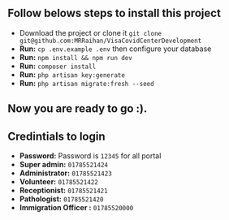 ## Follow belows steps to install this project
* Download the project or clone it ```git clone git@github.com:MRRaihan/VisaCovidCenterDevelopment```
* __Run:__ ```cp .env.example .env``` then configure your database
* __Run:__ ```npm install && npm run dev```
* __Run:__ ```composer install```
* __Run:__ ```php artisan key:generate```
* __Run:__ ```php artisan migrate:fresh --seed```

## Now you are ready to go  :).

## Credintials to login
* __Password:__ Password is ```12345``` for all portal
* __Super admin:__ ```01785521424```
* __Administrator:__ ```01785521423```
* __Volunteer:__ ```01785521422```
* __Receptionist:__ ```01785521421```
* __Pathologist:__ ```01785521420```
* __Immigration Officer :__ ```01785520000```
